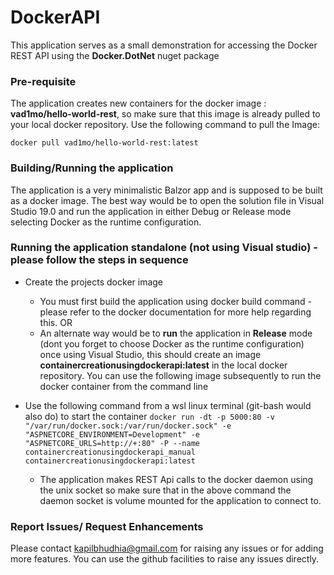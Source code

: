# DockerAPI
This application serves as a small demonstration for accessing the Docker REST API using the **Docker.DotNet** nuget package

### Pre-requisite
The application creates new containers for the docker image : **vad1mo/hello-world-rest**, so make sure that this image is already pulled to your local docker repository. Use the following command to pull the Image:

```docker pull vad1mo/hello-world-rest:latest```

### Building/Running the application
The application is a very minimalistic Balzor app and is supposed to be built as a docker image. The best way would be to open the solution file in Visual Studio 19.0 and run the application in either Debug or Release mode selecting Docker as the runtime configuration.

### Running the application standalone (not using Visual studio) - please follow the steps in sequence
- Create the projects docker image
  - You must first build the application using docker build command - please refer to the docker documentation for more help regarding this.
        OR
   - An alternate way would be to **run** the application in **Release** mode (dont you forget to choose Docker as the runtime configuration) once using Visual Studio, this should create an image **containercreationusingdockerapi:latest** in the local docker repository. You can use the following image subsequently to run the docker container from the command line
 
- Use the following command from a wsl linux terminal (git-bash would also do) to start the container
```docker run -dt -p 5000:80 -v "/var/run/docker.sock:/var/run/docker.sock" -e "ASPNETCORE_ENVIRONMENT=Development" -e "ASPNETCORE_URLS=http://+:80" -P --name containercreationusingdockerapi_manual containercreationusingdockerapi:latest```

  - The application makes REST Api calls to the docker daemon using the unix socket so make sure that in the above command the daemon socket is volume mounted for the application to connect to.

### Report Issues/ Request Enhancements
Please contact kapilbhudhia@gmail.com for raising any issues or for adding more features. You can use the github facilities to raise any issues directly.
